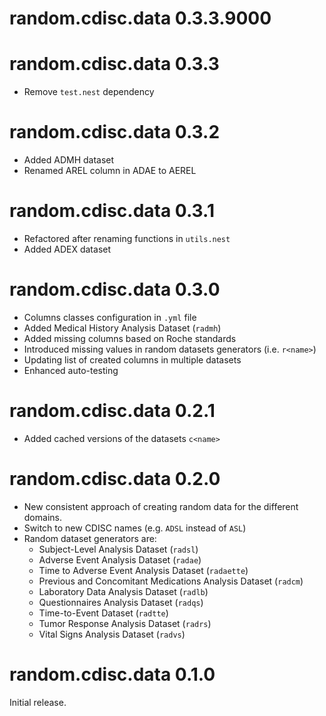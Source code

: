 # random.cdisc.data 0.3.3.9000

# random.cdisc.data 0.3.3

* Remove `test.nest` dependency

# random.cdisc.data 0.3.2

* Added ADMH dataset
* Renamed AREL column in ADAE to AEREL

# random.cdisc.data 0.3.1

* Refactored after renaming functions in `utils.nest`
* Added ADEX dataset

# random.cdisc.data 0.3.0

* Columns classes configuration in `.yml` file
* Added Medical History Analysis Dataset (`radmh`)
* Added missing columns based on Roche standards
* Introduced missing values in random datasets generators (i.e. `r<name>`)
* Updating list of created columns in multiple datasets
* Enhanced auto-testing

# random.cdisc.data 0.2.1

* Added cached versions of the datasets `c<name>`

# random.cdisc.data 0.2.0

* New consistent approach of creating random data for the different domains.
* Switch to new CDISC names (e.g. `ADSL` instead of `ASL`)
* Random dataset generators are:
    - Subject-Level Analysis Dataset (`radsl`)
    - Adverse Event Analysis Dataset (`radae`)
    - Time to Adverse Event Analysis Dataset (`radaette`)
    - Previous and Concomitant Medications Analysis Dataset (`radcm`)
    - Laboratory Data Analysis Dataset (`radlb`)
    - Questionnaires Analysis Dataset (`radqs`)
    - Time-to-Event Dataset (`radtte`)
    - Tumor Response Analysis Dataset (`radrs`)
    - Vital Signs Analysis Dataset (`radvs`)

# random.cdisc.data 0.1.0

Initial release.
